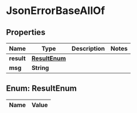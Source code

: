 

# JsonErrorBaseAllOf

## Properties

Name | Type | Description | Notes
------------ | ------------- | ------------- | -------------
**result** | [**ResultEnum**](#ResultEnum) |  | 
**msg** | **String** |  | 


## Enum: ResultEnum

Name | Value
---- | -----




